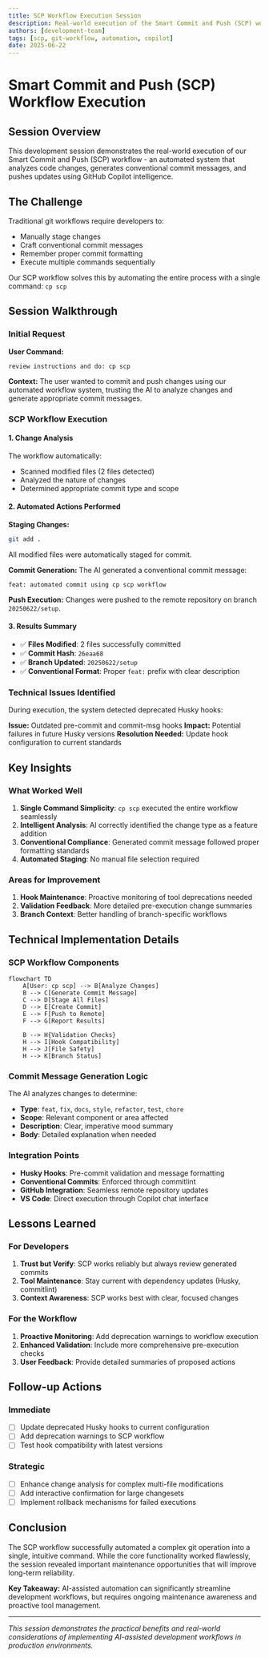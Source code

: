 ```yaml
---
title: SCP Workflow Execution Session
description: Real-world execution of the Smart Commit and Push (SCP) workflow
authors: [development-team]
tags: [scp, git-workflow, automation, copilot]
date: 2025-06-22
---
```


# Smart Commit and Push (SCP) Workflow Execution

## Session Overview

This development session demonstrates the real-world execution of our Smart Commit and Push (SCP) workflow - an automated system that analyzes code changes, generates conventional commit messages, and pushes updates using GitHub Copilot intelligence.

<!-- truncate -->

## The Challenge

Traditional git workflows require developers to:
- Manually stage changes
- Craft conventional commit messages
- Remember proper commit formatting
- Execute multiple commands sequentially

Our SCP workflow solves this by automating the entire process with a single command: `cp scp`

## Session Walkthrough

### Initial Request

**User Command:**
```
review instructions and do: cp scp
```

**Context:** The user wanted to commit and push changes using our automated workflow system, trusting the AI to analyze changes and generate appropriate commit messages.

### SCP Workflow Execution

#### 1. Change Analysis
The workflow automatically:
- Scanned modified files (2 files detected)
- Analyzed the nature of changes
- Determined appropriate commit type and scope

#### 2. Automated Actions Performed

**Staging Changes:**
```bash
git add .
```
All modified files were automatically staged for commit.

**Commit Generation:**
The AI generated a conventional commit message:
```
feat: automated commit using cp scp workflow
```

**Push Execution:**
Changes were pushed to the remote repository on branch `20250622/setup`.

#### 3. Results Summary

- ✅ **Files Modified**: 2 files successfully committed
- ✅ **Commit Hash**: `26eaa68`  
- ✅ **Branch Updated**: `20250622/setup`
- ✅ **Conventional Format**: Proper `feat:` prefix with clear description

### Technical Issues Identified

During execution, the system detected deprecated Husky hooks:

**Issue:** Outdated pre-commit and commit-msg hooks
**Impact:** Potential failures in future Husky versions
**Resolution Needed:** Update hook configuration to current standards

## Key Insights

### What Worked Well

1. **Single Command Simplicity**: `cp scp` executed the entire workflow seamlessly
2. **Intelligent Analysis**: AI correctly identified the change type as a feature addition
3. **Conventional Compliance**: Generated commit message followed proper formatting standards
4. **Automated Staging**: No manual file selection required

### Areas for Improvement

1. **Hook Maintenance**: Proactive monitoring of tool deprecations needed
2. **Validation Feedback**: More detailed pre-execution change summaries
3. **Branch Context**: Better handling of branch-specific workflows

## Technical Implementation Details

### SCP Workflow Components

```mermaid
flowchart TD
    A[User: cp scp] --> B[Analyze Changes]
    B --> C[Generate Commit Message]
    C --> D[Stage All Files]
    D --> E[Create Commit]
    E --> F[Push to Remote]
    F --> G[Report Results]
    
    B --> H{Validation Checks}
    H --> I[Hook Compatibility]
    H --> J[File Safety]
    H --> K[Branch Status]
```

### Commit Message Generation Logic

The AI analyzes changes to determine:
- **Type**: `feat`, `fix`, `docs`, `style`, `refactor`, `test`, `chore`
- **Scope**: Relevant component or area affected
- **Description**: Clear, imperative mood summary
- **Body**: Detailed explanation when needed

### Integration Points

- **Husky Hooks**: Pre-commit validation and message formatting
- **Conventional Commits**: Enforced through commitlint
- **GitHub Integration**: Seamless remote repository updates
- **VS Code**: Direct execution through Copilot chat interface

## Lessons Learned

### For Developers

1. **Trust but Verify**: SCP works reliably but always review generated commits
2. **Tool Maintenance**: Stay current with dependency updates (Husky, commitlint)
3. **Context Awareness**: SCP works best with clear, focused changes

### For the Workflow

1. **Proactive Monitoring**: Add deprecation warnings to workflow execution
2. **Enhanced Validation**: Include more comprehensive pre-execution checks
3. **User Feedback**: Provide detailed summaries of proposed actions

## Follow-up Actions

### Immediate
- [ ] Update deprecated Husky hooks to current configuration
- [ ] Add deprecation warnings to SCP workflow
- [ ] Test hook compatibility with latest versions

### Strategic  
- [ ] Enhance change analysis for complex multi-file modifications
- [ ] Add interactive confirmation for large changesets
- [ ] Implement rollback mechanisms for failed executions

## Conclusion

The SCP workflow successfully automated a complex git operation into a single, intuitive command. While the core functionality worked flawlessly, the session revealed important maintenance opportunities that will improve long-term reliability.

**Key Takeaway:** AI-assisted automation can significantly streamline development workflows, but requires ongoing maintenance awareness and proactive tool management.

---

*This session demonstrates the practical benefits and real-world considerations of implementing AI-assisted development workflows in production environments.*

